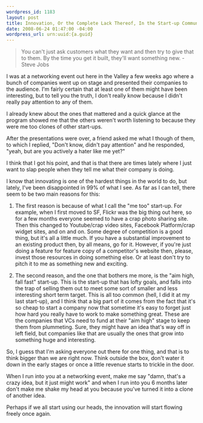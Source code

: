 ```yaml
--- 
wordpress_id: 1183
layout: post
title: Innovation, Or the Complete Lack Thereof, In the Start-up Community
date: 2008-06-24 01:47:00 -04:00
wordpress_url: urn:uuid:{a.guid}
---
```

<blockquote>
    <p>You can't just ask customers what they want and then try to give that to them. By the time you get it built, they'll want something new. - Steve Jobs</p>
</blockquote>

<p>I was at a networking event out here in the Valley a few weeks ago where a bunch of companies went up on stage and presented their companies to the audience. I'm fairly certain that at least one of them might have been interesting, but to tell you the truth, I don't really know because I didn't really pay attention to any of them. </p>

<p>I already knew about the ones that mattered and a quick glance at the program showed me that the others weren't worth listening to because they were me too clones of other start-ups.</p>

<p>After the presentations were over, a friend asked me what I though of them, to which I replied, "Don't know, didn't pay attention" and he responded, "yeah, but are you actively a hater like me yet?"</p>

<p>I think that I got his point, and that is that there are times lately where I just want to slap people when they tell me what their company is doing.  </p>

<p>I know that innovating is one of the hardest things in the world to do, but lately, I've been disappointed in 99% of what I see. As far as I can tell, there seem to be two main reasons for this:</p>

<ol>
<li><p>The first reason is because of what I call the "me too" start-up.  For example, when I first moved to SF, Flickr was the big thing out here, so for a few months everyone seemed to have a crap photo sharing site. Then this changed to Youtube/crap video sites, Facebook Platform/crap widget sites, and on and on. Some degree of competition is a good thing, but it's all a little much. If you have a substantial improvement to an existing product then, by all means, go for it. However, if you're just doing a feature for feature copy of a competitor's website then, please, invest those resources in doing something else. Or at least don't try to pitch it to me as something new and exciting.</p></li>
<li><p>The second reason, and the one that bothers me more, is the "aim high, fall fast" start-up.  This is the start-up that has lofty goals, and falls into the trap of selling them out to meet some sort of smaller and less interesting short term target. This is all too common (hell, I did it at my last start-up), and I think that a big part of it comes from the fact that it's so cheap to start a company now that sometime it's easy to forget just how hard you really have to work to make something great. These are the companies that VCs need to fund at their "aim high" stage to keep them from plummeting. Sure, they might have an idea that's way off in left field, but companies like that are usually the ones that grow into something huge and interesting.</p></li>
</ol>

<p>So, I guess that I'm asking everyone out there for one thing, and that is to think bigger than we are right now. Think outside the box, don't water it down in the early stages or once a little revenue starts to trickle in the door. </p>

<p>When I run into you at a networking event, make me say "damn, that's a crazy idea, but it just might work" and when I run into you 6 months later don't make me shake my head at you because you've turned it into a clone of another idea.</p>

<p>Perhaps if we all start using our heads, the innovation will start flowing freely once again.</p>
